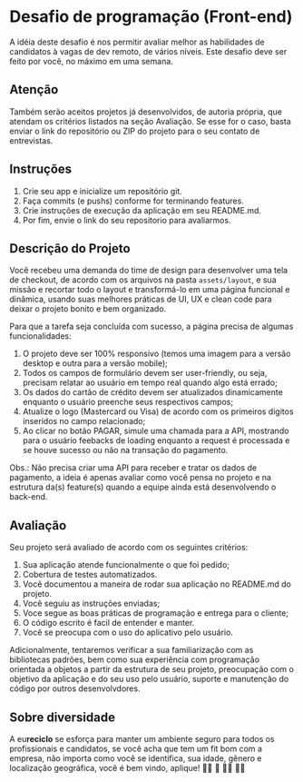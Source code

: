 # Desafio de programação (Front-end)

A idéia deste desafio é nos permitir avaliar melhor as habilidades de candidatos à vagas de dev remoto, de vários níveis.
Este desafio deve ser feito por você, no máximo em uma semana.

## Atenção

Também serão aceitos projetos já desenvolvidos, de autoria própria, que atendam os critérios listados na seção Avaliação. Se esse for o caso, basta enviar o link do repositório ou ZIP do projeto para o seu contato de entrevistas.

## Instruções

1. Crie seu app e inicialize um repositório git.
2. Faça commits (e pushs) conforme for terminando features.
3. Crie instruções de execução da aplicação em seu README.md.
4. Por fim, envie o link do seu repositorio para avaliarmos.

## Descrição do Projeto

Você recebeu uma demanda do time de design para desenvolver uma tela de checkout, de acordo com os arquivos na pasta `assets/layout`, e sua missão e recortar todo o layout e transformá-lo em uma página funcional e dinâmica, usando suas melhores práticas de UI, UX e clean code para deixar o projeto bonito e bem organizado.

Para que a tarefa seja concluída com sucesso, a página precisa de algumas funcionalidades:

1. O projeto deve ser 100% responsivo (temos uma imagem para a versão desktop e outra para a versão mobile);
2. Todos os campos de formulário devem ser user-friendly, ou seja, precisam relatar ao usuário em tempo real quando algo está errado;
3. Os dados do cartão de crédito devem ser atualizados dinamicamente enquanto o usuário preenche seus respectivos campos;
4. Atualize o logo (Mastercard ou Visa) de acordo com os primeiros digitos inseridos no campo relacionado;
5. Ao clicar no botão PAGAR, simule uma chamada para a API, mostrando para o usuário feebacks de loading enquanto a request é processada e se houve sucesso ou não na transação do pagamento.

Obs.: Não precisa criar uma API para receber e tratar os dados de pagamento, a ideia é apenas avaliar como você pensa no projeto e na estrutura da(s) feature(s) quando a equipe ainda está desenvolvendo o back-end.

## Avaliação

Seu projeto será avaliado de acordo com os seguintes critérios:

1. Sua aplicação atende funcionalmente o que foi pedido;
2. Cobertura de testes automatizados.
3. Você documentou a maneira de rodar sua aplicação no README.md do projeto.
4. Você seguiu as instruções enviadas;
5. Voce segue as boas práticas de programação e entrega para o cliente;
6. O código escrito é facil de entender e manter.
7. Você se preocupa com o uso do aplicativo pelo usuário.

Adicionalmente, tentaremos verificar a sua familiarização com as bibliotecas padrões, bem como sua experiência com programação orientada a objetos a partir da estrutura de seu projeto, preocupação com o objetivo da aplicação e do seu uso pelo usuário, suporte e manutenção do código por outros desenvolvdores.

## Sobre diversidade

A eu**reciclo** se esforça para manter um ambiente seguro para todos os profissionais e candidatos, se você acha que tem um fit bom com a empresa, não importa como você se identifica, sua idade, gênero e localização geográfica, você é bem vindo, aplique! :rainbow_flag: :brown_heart: :curly_haired_woman: :person_white_hair:

